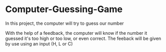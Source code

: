 # Computer-Guessing-Game
In this project, the computer will try to guess our number

With the help of a feedback, the computer will know if the number it guessed it's too high or too low, or even correct.
The feeback will be given by use using an input (H, L or C)
